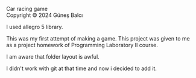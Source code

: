 Car racing game  
Copyright © 2024 Güneş Balcı

I used allegro 5 library.

This was my first attempt of making a game. This project was given to me as a project homework of Programming Laboratory II course. 

I am aware that folder layout is awful.

I didn't work with git at that time and now i decided to add it.



